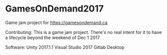 # GamesOnDemand2017
Game jam project for https://gamesondemand.ca

Contributing:
This is a game jam project. There's no real intent for it to have a lifecycle beyond the weekend of Dec 1 2017

Software:
Unity 2017.1.1
Visual Studio 2017
Gitlab Desktop